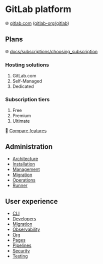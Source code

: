 # GitLab platform

🌐 [gitlab.com](https://gitlab.com/) ([gitlab-org/gitlab](https://gitlab.com/gitlab-org/gitlab))

## Plans

🌐 [docs/subscriptions/choosing_subscription](https://docs.gitlab.com/ee/subscriptions/choosing_subscription.html)

### Hosting solutions

1. GitLab.com
2. Self-Managed
3. Dedicated

### Subscription tiers

1. Free
2. Premium
3. Ultimate

📝 [Compare features](https://about.gitlab.com/pricing/feature-comparison/)

## Administration

* [Architecture](platform-architecture.md)
* [Installation](installation.md)
* [Management](management.md)
* [Migration](migration.md)
* [Operations](operations.md)
* [Runner](runner.md)

## User experience

* [CLI](cli.md)
* [Developers](developers.md)
* [Migration](migration.md)
* [Observability](observability.md)
* [Org](org.md)
* [Pages](pages.md)
* [Pipelines](pipelines.md)
* [Security](security.md)
* [Testing](testing.md)

